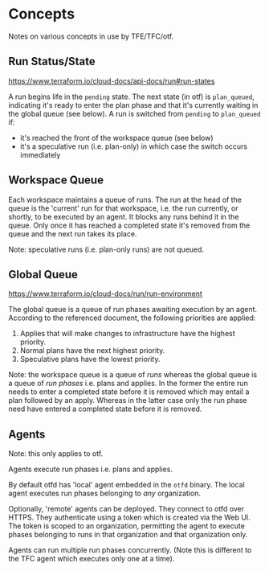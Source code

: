 # Concepts

Notes on various concepts in use by TFE/TFC/otf.

## Run Status/State

https://www.terraform.io/cloud-docs/api-docs/run#run-states

A run begins life in the `pending` state. The next state (in otf) is `plan_queued`, indicating it's ready to enter the plan phase and that it's currently waiting in the global queue (see below). A run is switched from `pending` to `plan_queued` if:

* it's reached the front of the workspace queue (see below)
* it's a speculative run (i.e. plan-only) in which case the switch occurs immediately

## Workspace Queue

Each workspace maintains a queue of runs. The run at the head of the queue is the 'current' run for that workspace, i.e. the run currently, or shortly, to be executed by an agent. It blocks any runs behind it in the queue. Only once it has reached a completed state it's removed from the queue and the next run takes its place.

Note: speculative runs (i.e. plan-only runs) are not queued.

## Global Queue

https://www.terraform.io/cloud-docs/run/run-environment

The global queue is a queue of run phases awaiting execution by an agent. According to the referenced document, the following priorities are applied:

1. Applies that will make changes to infrastructure have the highest priority.
2. Normal plans have the next highest priority.
3. Speculative plans have the lowest priority.

Note: the workspace queue is a queue of *runs* whereas the global queue is a queue of *run phases* i.e. plans and applies. In the former the entire run needs to enter a completed state before it is removed which may entail a plan followed by an apply. Whereas in the latter case only the run phase need have entered a completed state before it is removed.

## Agents

Note: this only applies to otf.

Agents execute run phases i.e. plans and applies.

By default otfd has 'local' agent embedded in the `otfd` binary. The local agent executes run phases belonging to *any* organization.

Optionally, 'remote' agents can be deployed. They connect to otfd over HTTPS. They authenticate using a token which is created via the Web UI. The token is scoped to an organization, permitting the agent to execute phases belonging to runs in that organization and that organization only.

Agents can run multiple run phases concurrently. (Note this is different to the TFC agent which executes only one at a time).
